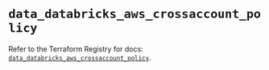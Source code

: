 # `data_databricks_aws_crossaccount_policy`

Refer to the Terraform Registry for docs: [`data_databricks_aws_crossaccount_policy`](https://registry.terraform.io/providers/databricks/databricks/1.72.0/docs/data-sources/aws_crossaccount_policy).
